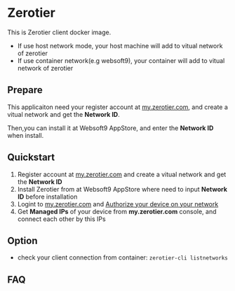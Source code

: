 # Zerotier

This is Zerotier client docker image. 

- If use host network mode, your host machine will add to vitual network of zerotier
- If use container network(e.g websoft9), your container will add to vitual network of zerotier

## Prepare

This applicaiton need your register account at [my.zerotier.com](https://my.zerotier.com/), and create a vitual network and get the **Network ID**.

Then,you can install it at Websoft9 AppStore, and enter the **Network ID** when install.

## Quickstart

1. Register account at [my.zerotier.com](https://my.zerotier.com/) and create a vitual network and get the **Network ID**
2. Install Zerotier from at Websoft9 AppStore where need to input **Network ID** before installation
3. Logint to [my.zerotier.com](https://my.zerotier.com/) and [Authorize your device on your network](https://docs.zerotier.com/start/#authorize-your-device-on-your-network)
4. Get **Managed IPs** of your device from **my.zerotier.com** console, and connect each other by this IPs

## Option

- check your client connection from container: `zerotier-cli listnetworks`

## FAQ
